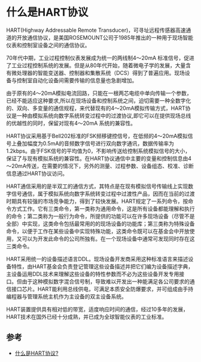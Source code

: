# 什么是HART协议

HART(Highway Addressable Remote Transducer)，可寻址远程传感器高速通道的开放通信协议，是美国ROSEMOUNT公司于1985年推出的一种用于现场智能仪表和控制室设备之间的通信协议。

70年代中期，工业过程控制仪表发展成为统一的两线制4～20mA 标准信号，促进了工业过程控制系统的发展。但是从80年代开始，随着微电子学的发展，大量含有微处理器的智能变送器、控制器和集散系统（DCS）得到了普遍应用。现场设备与控制室自动化设备间需要传输的信息量也急剧增加。

由于原有的4～20mA模拟电流回路，只能在一根两芯电缆中单向传输一个参数，已经不能适应这种要求,所以在现场设备和控制系统之间，迫切需要一种全数字化的、双向、多变量的通信规程，来代替现有的4～20mA模拟传输方式，HART协议是一种由模拟系统向数字系统转变过程中的过渡协议,即它可以在提供现场总线的优越性的同时，保留对现有4～20mA 系统的兼容性。

HART协议采用基于Bell202标准的FSK频移键控信号，在低频的4～20mA模拟信号上叠加幅度为0.5mA的音频数字信号进行双向数字通讯，数据传输率为1.2kbps。由于FSK信号的平均值为0，不影响传送给控制系统模拟信号的大小，保证了与现有模拟系统的兼容性。在HART协议通信中主要的变量和控制信息由4～20mA传送，在需要的情况下，另外的测量、过程参数、设备组态、校准、诊断信息通过HART协议访问。

HART通信采用的是半双工的通信方式，其特点是在现有模拟信号传输线上实现数字信号通信，属于模拟系统向数字系统转变过程中过渡性产品，因而在当前的过渡时期具有较强的市场竞争能力，得到了较快发展。HART规定了一系列命令，按命令方式工作。它有三类命令，第一类称为通用命令，这是所有设备都能理解和执行的命令；第二类称为一般行为命令，所提供的功能可以在许多现场设备（尽管不是全部）中实现，这类命令包括最常用的的现场设备的功能库；第三类称为特殊设备命令，以便于工作在某些设备中实现特殊功能，这类命令既可以在基金会中开放使用，又可以为开发此命令的公司所独有。在一个现场设备中通常可发现同时存在这三类命令。

HART采用统一的设备描述语言DDL。现场设备开发商采用这种标准语言来描述设备特性，由HART基金会负责登记管理这些设备描述并把它们编为设备描述字典，主设备运用DDL技术来理解这些设备的特性参数而不必为这些设备开发专用接口。但由于这种模拟数字混合信号制，导致难以开发出一种能满足各公司要求的通信接口芯片。HART能利用总线供电，可满足本质安全防爆要求，并可组成由手持编程器与管理系统主机作为主设备的双主设备系统。

HART装置提供具有相对低的带宽，适度响应时间的通信，经过10多年的发展，HART技术在国外已经十分成熟，并已成为全球智能仪表的工业标准。

## 参考

* [什么是HART协议?](http://www.jiweimeter.com/yfshow-23-430-1.html)